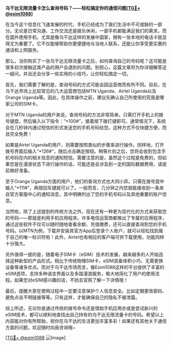**乌干达无限流量卡怎么查询号码？——轻松搞定你的通信问题[[TG💪+ @esim1088](https://t.me/s/esim1088)]**

在当今这个信息化飞速发展的时代，手机已经成为了我们生活中不可或缺的一部分。无论是日常沟通、工作交流还是娱乐休闲，一部手机都能满足我们的需求。而在国外使用手机，尤其是像乌干达这样的发展中国家，拥有一张本地的电话卡就显得尤为重要了。它不仅能够帮助你更便捷地与当地人联系，还能让你享受更实惠的通话和上网服务。

那么，当你购买了一张乌干达无限流量卡之后，如何查询自己的号码呢？这可能是很多初次接触这类产品的用户会遇到的问题。别担心，这篇文章将为你详细解答这一疑问，并且还会分享一些实用的小技巧，让你轻松搞定一切。

首先，我们需要了解的是，查询号码的方式可能会因运营商而有所不同。目前，在乌干达市场上比较常见的几大运营商包括MTN Uganda、Airtel Uganda以及Orange Uganda等。因此，在具体操作之前，建议先确认自己所使用的究竟是哪家公司的SIM卡。

对于MTN Uganda的用户来说，查询号码的方法非常简单。只需打开手机上的拨号键盘，然后输入以下指令：“*100#”，接着按下拨打键即可。通常情况下，系统会在几秒钟内通过短信的形式发送您的手机号码给您。这种方式不仅快捷方便，而且完全免费！

如果是Airtel Uganda的用户，则需要按照类似的步骤来进行操作。同样地，打开拨号界面后输入“*126#”，随后点击确定按钮。稍等片刻之后，您将会收到包含手机号码在内的相关信息的通知短信。需要注意的是，虽然这个过程是免费的，但如果您是在漫游状态下进行操作的话，可能还是会涉及到一定的国际数据费用，请提前做好准备。

至于Orange Uganda方面的用户，他们的查询方式也大同小异。只需在拨号盘中输入“*111#”，再按回车键就可以了。一般而言，几分钟之内您就能接收到一条来自官方客服中心的通知消息，其中明确列出了您的手机号码以及其他重要的账户信息。

当然啦，除了上述提到的传统方法之外，现在还有一种更为现代化的方式来获取您的号码——那就是利用手机应用程序。许多电信运营商都推出了专属的应用程序，通过这些软件不仅可以随时随地查看余额、充值缴费，还可以直接查询到您的手机号码。以MTN为例，下载并安装其官方App后登录个人账户，就可以轻松找到属于自己的唯一标识符啦！此外，Airtel也有相应的客户端可供下载使用，功能同样十分强大。

另外值得一提的是，随着电子SIM卡（eSIM）技术的发展，越来越多的人开始选择这种新型的产品形式。相比于传统物理SIM卡，eSIM具备体积小巧、无需更换设备等诸多优点。而对于乌干达市场而言，像Esim1088这样的平台提供了丰富的eSIM选项，支持多种语言界面以及多国漫游服务，极大地简化了用户的使用流程。如果您对eSIM感兴趣的话，不妨去官网了解一下详情哦！

最后，提醒大家在使用过程中一定要注意保护个人信息安全。比如定期更改密码、避免点击不明链接等等。只有这样，才能确保自己的隐私不被泄露。

综上所述，无论你是通过传统的拨号命令还是借助手机应用亦或是尝试新兴的eSIM技术，都可以顺利地查找出自己持有的乌干达无限流量卡的号码。希望以上内容能对你有所帮助，祝你在乌干达的生活更加丰富多彩！如果还有其他关于通信方面的问题，欢迎随时向我咨询哦~

[[TG💪+ @esim1088](https://t.me/s/esim1088) ![Image](https://i.postimg.cc/4NQfJmqS/Snipaste-2025-05-13-00-14-12.png)]